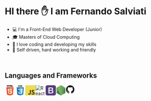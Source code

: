 # HI there :hand: I am Fernando Salviati

* :computer: I'm a Front-End Web Developer (Junior)
* :mortar_board: Masters of Cloud Computing
* :rocket: I love coding and developing my skills
* :blue_book: Self driven, hard working and friendly
<br />

## Languages and Frameworks



<img align="left" alt="HTML5" width="32px" src="https://raw.githubusercontent.com/github/explore/80688e429a7d4ef2fca1e82350fe8e3517d3494d/topics/html/html.png" style="max-width:100%;">  
<img align="left" alt="CSS3" width="32px" src="https://raw.githubusercontent.com/github/explore/80688e429a7d4ef2fca1e82350fe8e3517d3494d/topics/css/css.png" style="max-width:100%;">
<img align="left" alt="JavaScript" width="32px" src="https://raw.githubusercontent.com/github/explore/80688e429a7d4ef2fca1e82350fe8e3517d3494d/topics/javascript/javascript.png" style="max-width:100%;">
<img align="left" alt="React" width="32px" src="https://camo.githubusercontent.com/bc573f0860998e86b093910b50116610020ed132/68747470733a2f2f6d69726f2e6d656469756d2e636f6d2f6d61782f313030302f312a5961667537696863314c46755034617a6572416134772e706e67" data-canonical-src="https://miro.medium.com/max/1000/1*Yafu7ihc1LFuP4azerAa4w.png" style="max-width:100%;">
<img align="left" alt="Bootstrap" width="32px" src="https://raw.githubusercontent.com/github/explore/80688e429a7d4ef2fca1e82350fe8e3517d3494d/topics/bootstrap/bootstrap.png" style="max-width:100%;">
<img align="left" alt="Node.js" width="32px" src="https://raw.githubusercontent.com/github/explore/80688e429a7d4ef2fca1e82350fe8e3517d3494d/topics/nodejs/nodejs.png" style="max-width:100%;">
<img align="left" alt="GitHub" width="26px" src="https://raw.githubusercontent.com/github/explore/78df643247d429f6cc873026c0622819ad797942/topics/github/github.png" style="max-width:100%;">
